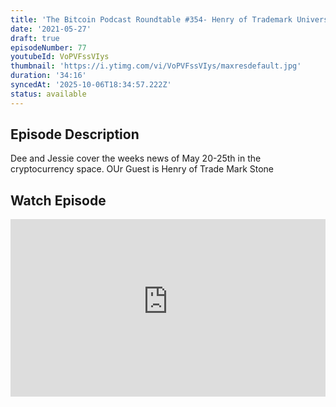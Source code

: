 ```yaml
---
title: 'The Bitcoin Podcast Roundtable #354- Henry of Trademark Universal Stone'
date: '2021-05-27'
draft: true
episodeNumber: 77
youtubeId: VoPVFssVIys
thumbnail: 'https://i.ytimg.com/vi/VoPVFssVIys/maxresdefault.jpg'
duration: '34:16'
syncedAt: '2025-10-06T18:34:57.222Z'
status: available
---
```

## Episode Description

Dee and Jessie cover the weeks news of May 20-25th in the cryptocurrency space. OUr Guest is Henry of Trade Mark Stone

## Watch Episode

<div style="position: relative; padding-bottom: 56.25%; height: 0; overflow: hidden;">
  <iframe
    src="https://www.youtube-nocookie.com/embed/VoPVFssVIys"
    style="position: absolute; top: 0; left: 0; width: 100%; height: 100%;"
    frameborder="0"
    allow="accelerometer; autoplay; clipboard-write; encrypted-media; gyroscope; picture-in-picture"
    allowfullscreen
  ></iframe>
</div>

